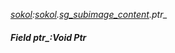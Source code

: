 _[sokol](../../modules/sokol/sokol-module.md):[sokol](../../modules/sokol/sokol-module.md).[sg\_subimage\_content](../../modules/sokol/sokol-sg_subimage_content.md).ptr\__
##### Field ptr\_:Void Ptr
